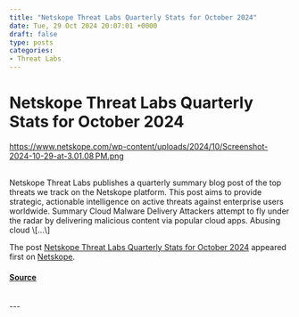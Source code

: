 ```yaml
---
title: "Netskope Threat Labs Quarterly Stats for October 2024"
date: Tue, 29 Oct 2024 20:07:01 +0000
draft: false
type: posts
categories: 
- Threat Labs
---
```

# Netskope Threat Labs Quarterly Stats for October 2024
https://www.netskope.com/wp-content/uploads/2024/10/Screenshot-2024-10-29-at-3.01.08 PM.png
<br/>

<br/>
Netskope Threat Labs publishes a quarterly summary blog post of the top threats we track on the Netskope platform. This post aims to provide strategic, actionable intelligence on active threats against enterprise users worldwide. Summary Cloud Malware Delivery Attackers attempt to fly under the radar by delivering malicious content via popular cloud apps. Abusing cloud \[…\]

The post [Netskope Threat Labs Quarterly Stats for October 2024](https://www.netskope.com/blog/netskope-threat-labs-quarterly-stats-for-oct-2024) appeared first on [Netskope](https://www.netskope.com).

#### [Source](https://www.netskope.com/blog/netskope-threat-labs-quarterly-stats-for-oct-2024)

<br/>
---
